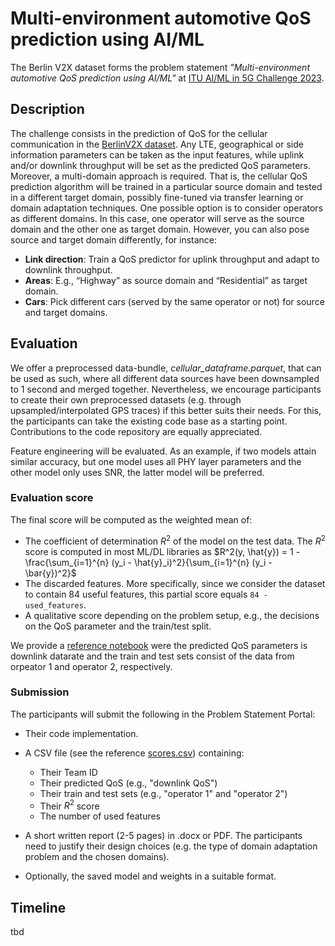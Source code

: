 # Multi-environment automotive QoS prediction using AI/ML

The Berlin V2X dataset forms the problem statement
_"Multi-environment automotive QoS prediction using AI/ML"_ at
[ITU AI/ML in 5G Challenge 2023](https://aiforgood.itu.int/about-ai-for-good/aiml-in-5g-challenge/).

## Description

The challenge consists in the prediction of QoS for the cellular communication in the
[BerlinV2X dataset](https://ieee-dataport.org/open-access/berlin-v2x).
Any LTE, geographical or side information parameters can be taken as the input features, while uplink and/or downlink throughput will be set as the predicted QoS parameters.
Moreover, a multi-domain approach is required.
That is, the cellular QoS prediction algorithm will be trained in a particular source domain and tested in a different target domain,
possibly fine-tuned via transfer learning or domain adaptation techniques.
One possible option is to consider operators as different domains.
In this case, one operator will serve as the source domain and the other one as target domain.
However, you can also pose source and target domain differently, for instance:

- **Link direction**: Train a QoS predictor for uplink throughput and adapt to downlink throughput.
- **Areas**: E.g., “Highway” as source domain and “Residential” as target domain.
- **Cars**: Pick different cars (served by the same operator or not) for source and target domains.

## Evaluation

We offer a preprocessed data-bundle, *cellular_dataframe.parquet*, that can be used as such, where all different data sources have been downsampled to 1 second and merged together. Nevertheless, we encourage participants to create their own preprocessed datasets (e.g. through upsampled/interpolated GPS traces) if this better suits their needs. For this, the participants can take the existing code base as a starting point. Contributions to the code repository are equally appreciated.

Feature engineering will be evaluated. As an example, if two models attain similar accuracy, but one model uses all PHY layer parameters and the other model only uses SNR, the latter model will be preferred.

### Evaluation score

The final score will be computed as the weighted mean of:

- The coefficient of determination $R^2$ of the model on the test data. The $R^2$ score is computed in most ML/DL libraries as 
$R^2(y, \hat{y}) = 1 - \frac{\sum_{i=1}^{n} (y_i - \hat{y}_i)^2}{\sum_{i=1}^{n} (y_i - \bar{y})^2}$
- The discarded features. More specifically, since we consider the dataset to contain 84 useful features, this partial score equals `84 - used_features`.
- A qualitative score depending on the problem setup, e.g., the decisions on the QoS parameter and the train/test split.

We provide a [reference notebook](./reference_notebook.ipynb)
were the predicted QoS parameters is downlink datarate
and the train and test sets consist of the data from orpeator 1 and operator 2, respectively.

### Submission

The participants will submit the following in the Problem Statement Portal:

- Their code implementation.
- A CSV file (see the reference [scores.csv](./scores.csv)) containing:
	- Their Team ID
	- Their predicted QoS (e.g., "downlink QoS")
	- Their train and test sets (e.g., "operator 1" and "operator 2")
	- Their $R^2$ score
	- The number of used features

- A short written report (2-5 pages) in .docx or PDF. The participants need to justify their design choices (e.g. the type of domain adaptation problem and the chosen domains).
- Optionally, the saved model and weights in a suitable format.

## Timeline

tbd